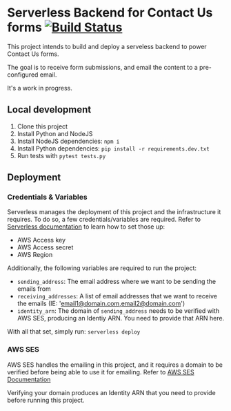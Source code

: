 # Serverless Backend for Contact Us forms [![Build Status](https://travis-ci.org/lalvarezguillen/serverless-contact-form-backend.svg?branch=master)](https://travis-ci.org/lalvarezguillen/serverless-contact-form-backend)

This project intends to build and deploy a serveless backend to power Contact Us forms.

The goal is to receive form submissions, and email the content to a pre-configured email.

It's a work in progress.


## Local development

1. Clone this project
2. Install Python and NodeJS
3. Install NodeJS dependencies: `npm i`
4. Install Python dependencies: `pip install -r requirements.dev.txt`
5. Run tests with `pytest tests.py`

## Deployment


### Credentials & Variables
Serverless manages the deployment of this project and the infrastructure it requires. To do so, a few credentials/variables are required. Refer to [Serverless documentation](https://serverless.com/blog/serverless-secrets-api-keys/) to learn how to set those up:

* AWS Access key
* AWS Access secret
* AWS Region

Additionally, the following variables are required to run the project:

* `sending_address`: The email address where we want to be sending the emails from
* `receiving_addresses`: A list of email addresses that we want to receive the emails (IE: 'email1@domain.com,email2@domain.com')
* `identity_arn`: The domain of `sending_address` needs to be verified with AWS SES, producing an Identiy ARN. You need to provide that ARN here.

With all that set, simply run: `serverless deploy`


### AWS SES

AWS SES handles the emailing in this project, and it requires a domain to be verified before being able to use it for emailing. Refer to [AWS SES Documentation](https://docs.aws.amazon.com/ses/latest/DeveloperGuide/verify-email-addresses.html)

Verifying your domain produces an Identity ARN that you need to provide before running this project.
